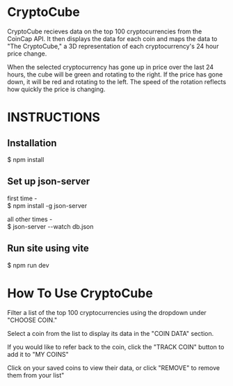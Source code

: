 # CryptoCube

CryptoCube recieves data on the top 100 cryptocurrencies from the CoinCap API. It then displays the data for each coin and maps the data to "The CryptoCube," a 3D representation of each cryptocurrency's 24 hour price change.

When the selected cryptocurrency has gone up in price over the last 24 hours, the cube will be green and rotating to the right. If the price has gone down, it will be red and rotating to the left. The speed of the rotation reflects how quickly the price is changing. 

# INSTRUCTIONS

## Installation
$ npm install

## Set up json-server
first time -  <br />
$ npm install -g json-server

all other times -  <br />
$ json-server --watch db.json

## Run site using vite
$ npm run dev

# How To Use CryptoCube

Filter a list of the top 100 cryptocurrencies using the dropdown under "CHOOSE COIN."

Select a coin from the list to display its data in the "COIN DATA" section. 

If you would like to refer back to the coin, click the "TRACK COIN" button to add it to "MY COINS"

Click on your saved coins to view their data, or click "REMOVE" to remove them from your list"
